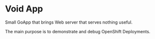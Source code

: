 # Void App
Small GoApp that brings Web server that serves nothing useful. 

The main purpose is to demonstrate and debug OpenShift Deployments.
